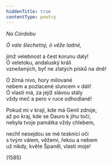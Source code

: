 ```yaml
---
hiddenTitle: true
contentType: poetry
---
```


<section>

_Na Córdobu_

_Ó vale šlechetný, ó věže ladné,_

jimž velebnost a čest korunu daly!  
Ó veletoku, andaluský králi  
vznešených, byť ne zlatých písků na dně!

Ó žírná nivo, hory milované  
nebem a pozlacené sluncem v dáli!  
Ó vlasti má, za jejíž slávou stály  
vždy meč a pero v ruce odhodlané!

Pokud mi v kraji, kde má Genil zdroje,  
až po kraj, kde se Dauro k jihu točí,  
nebyla tvoje památka vždy chlebem,

nechť nesejdou se mé tesknící oči  
s tvým válem, věžemi, řekou a nebem  
už nikdy, květe Španěl, vlasti moje!

(1585)

</section>
